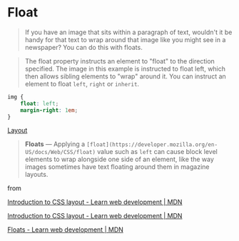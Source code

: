 # Float

> If you have an image that sits within a paragraph of text, wouldn't it be handy for that text to wrap around that image like you might see in a newspaper? You can do this with floats.

> The float property instructs an element to "float" to the direction specified. The image in this example is instructed to float left, which then allows sibling elements to "wrap" around it. You can instruct an element to float `left`, `right` or `inherit`.

```css
img {
	float: left;
	margin-right: 1em;
}
```

[Layout](https://web.dev/learn/css/layout/#floats)

> **Floats** — Applying a `[float](https://developer.mozilla.org/en-US/docs/Web/CSS/float)` value such as `left` can cause block level elements to wrap alongside one side of an element, like the way images sometimes have text floating around them in magazine layouts.

from

[Introduction to CSS layout - Learn web development | MDN](https://developer.mozilla.org/en-US/docs/Learn/CSS/CSS_layout/Introduction)

[Introduction to CSS layout - Learn web development | MDN](https://developer.mozilla.org/en-US/docs/Learn/CSS/CSS_layout/Introduction#floats)

[Floats - Learn web development | MDN](https://developer.mozilla.org/en-US/docs/Learn/CSS/CSS_layout/Floats)